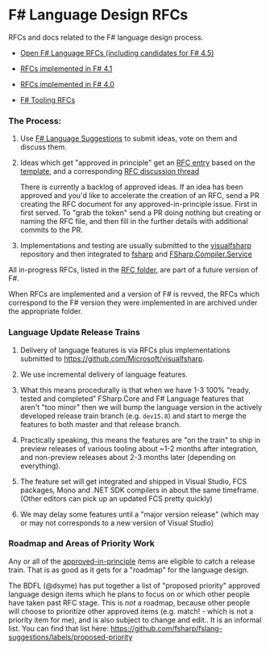 # F# Language Design RFCs 

RFCs and docs related to the F# language design process. 

* [Open F# Language RFCs (including candidates for F# 4.5)](https://github.com/fsharp/fslang-design/blob/master/RFCs)

* [RFCs implemented in F# 4.1](https://github.com/fsharp/fslang-design/blob/master/FSharp-4.1)

* [RFCs implemented in F# 4.0](https://github.com/fsharp/fslang-design/blob/master/FSharp-4.0)

* [F# Tooling RFCs](https://github.com/fsharp/fslang-design/blob/master/tooling)



### The Process:

1. Use [F# Language Suggestions](https://github.com/fsharp/fslang-suggestions) to submit ideas, vote on them and discuss them.

2. Ideas which get "approved in principle" get an [RFC entry](https://github.com/fsharp/fslang-design/tree/master/RFCs) based on the [template](https://github.com/fsharp/fslang-design/blob/master/RFC_template.md), and a corresponding [RFC discussion thread](https://github.com/fsharp/fslang-design/issues)

   There is currently a backlog of approved ideas. If an idea has been approved and you'd
   like to accelerate the creation of an RFC,  send a PR creating the RFC document for any approved-in-principle issue.
   First in first served.  To "grab the token" send a PR doing nothing but creating or naming the RFC file, and
   then fill in the further details with additional commits to the PR.

3. Implementations and testing are usually submitted to the [visualfsharp](https://github.com/Microsoft/visualfsharp) repository and then integrated to [fsharp](https://github.com/fsharp/fsharp) and  [FSharp.Compiler.Service](https://github.com/fsharp/FSharp.Compiler.Service)

All in-progress RFCs, listed in the [RFC folder](https://github.com/fsharp/fslang-design/blob/master/RFCs), are part of a future version of F#.

When RFCs are implemented and a version of F# is revved, the RFCs which correspond to the F# version they were implemented in are archived under the appropriate folder.

### Language Update Release Trains


1. Delivery of language features is via RFCs plus implementations submitted to https://github.com/Microsoft/visualfsharp.

2. We use incremental delivery of language features.  

3. What this means procedurally is that when we have 1-3 100% “ready, tested and completed” FSharp.Core and F# Language features that aren't "too minor" then we will bump the language version in the actively developed release train branch (e.g. `dev15.8`) and start to merge the features to both master and that release branch.

3. Practically speaking, this means the features are "on the train" to ship in preview releases of various tooling about ~1-2 months after integration, and non-preview releases about 2-3 months later (depending on everything).

4. The feature set will get integrated and shipped in Visual Studio, FCS packages, Mono and .NET SDK compilers in about the same timeframe.  (Other editors can pick up an updated FCS pretty quickly)

5. We may delay some features until a "major version release" (which may or may not corresponds to a new version of Visual Studio)

### Roadmap and Areas of Priority Work

Any or all of the [approved-in-principle](https://github.com/fsharp/fslang-suggestions/labels/approved-in-principle) items are eligible to catch a release train.  That is as good as it gets for a "roadmap" for the language design.

The BDFL (@dsyme) has put together a list of "proposed priority" approved language design items which he plans to focus on or which other people have taken past RFC stage.  This is _not_ a roadmap, because other people will choose to prioritize other approved items (e.g. match! - which is not a priority item for me), and is also subject to change and edit.. It is an informal list.  You can find that list here: https://github.com/fsharp/fslang-suggestions/labels/proposed-priority 



